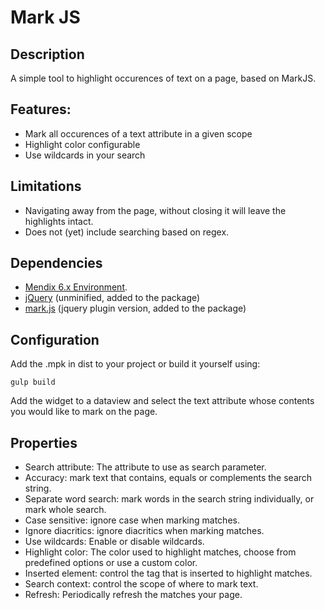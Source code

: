 Mark JS
=============


## Description

A simple tool to highlight occurences of text on a page, based on MarkJS.

## Features:
- Mark all occurences of a text attribute in a given scope
- Highlight color configurable
- Use wildcards in your search

## Limitations
- Navigating away from the page, without closing it will leave the highlights intact.
- Does not (yet) include searching based on regex. 

## Dependencies

- [Mendix 6.x Environment](https://appstore.mendix.com/).
- [jQuery](http://jquery.com/download/) (unminified, added to the package)
- [mark.js](https://www.markjs.io) (jquery plugin version, added to the package)

## Configuration

Add the .mpk in dist to your project or build it yourself using:

```
gulp build
```

Add the widget to a dataview and select the text attribute whose contents you would like to mark on the page.

## Properties

- Search attribute: The attribute to use as search parameter.
- Accuracy: mark text that contains, equals or complements the search string.
- Separate word search: mark words in the search string individually, or mark whole search.
- Case sensitive: ignore case when marking matches.
- Ignore diacritics: ignore diacritics when marking matches.
- Use wildcards: Enable or disable wildcards.
- Highlight color: The color used to highlight matches, choose from predefined options or use a custom color.
- Inserted element: control the tag that is inserted to highlight matches.
- Search context: control the scope of where to mark text.
- Refresh: Periodically refresh the matches your page.